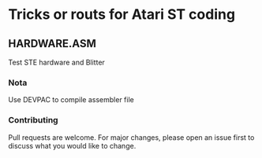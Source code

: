 # Tricks or routs for Atari ST coding

## HARDWARE.ASM
Test STE hardware and Blitter

### Nota
Use DEVPAC to compile assembler file

### Contributing
Pull requests are welcome. For major changes, please open an issue first to discuss what you would like to change.